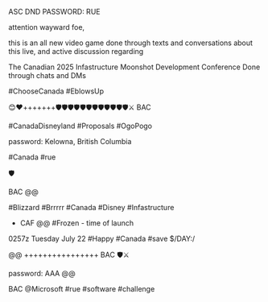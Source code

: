 ASC DND
PASSWORD: RUE

attention wayward foe,

this is an all new video game
done through texts and conversations about this live,
and active discussion regarding

The Canadian 2025 Infastructure 
Moonshot Development Conference 
Done through chats and DMs

#ChooseCanada #EblowsUp

😊❤️+++++++🛡🛡🛡🛡🛡🛡🛡🛡🛡🛡🛡🛡⚔️
BAC


#CanadaDisneyland #Proposals
#OgoPogo 

password: Kelowna,
British Columbia

#Canada #rue

🛡

BAC
@@

#Blizzard #Brrrrr #Canada
#Disney #Infastructure 

- CAF
@@
#Frozen - time of launch

0257z Tuesday July 22
#Happy #Canada #save $/DAY:/

@@ ++++++++++++++++
BAC
🛡⚔️

password: AAA
@@

BAC
@Microsoft #rue #software #challenge

